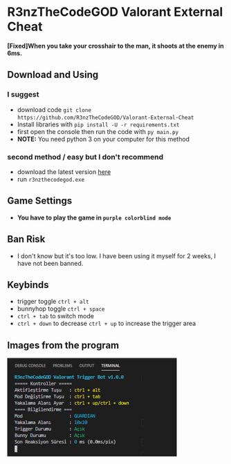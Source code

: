 # R3nzTheCodeGOD Valorant External Cheat
**[Fixed]When you take your crosshair to the man, it shoots at the enemy in 6ms.**
## Download and Using 
### I suggest
- download code `git clone https://github.com/R3nzTheCodeGOD/Valorant-External-Cheat`
- Install libraries with `pip install -U -r requirements.txt`
- first open the console then run the code with `py main.py`
- **NOTE:**  You need python 3 on your computer for this method
### second method / easy but I don't recommend
- download the latest version [here](https://github.com/R3nzTheCodeGOD/Valorant-External-Cheat/releases)
- run `r3nzthecodegod.exe`

## Game Settings
- **You have to play the game in `purple colorblind mode`**

## Ban Risk
- I don't know but it's too low. I have been using it myself for 2 weeks, I have not been banned.
## Keybinds
- trigger toggle `ctrl + alt`
- bunnyhop toggle `ctrl + space`
- `ctrl + tab` to switch mode
- `ctrl + down` to decrease `ctrl + up` to increase the trigger area

## Images from the program
<img src=".assets/0.png">

